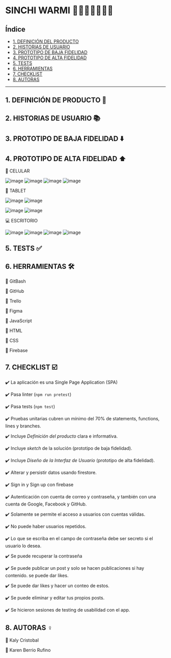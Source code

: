 # SINCHI WARMI 👩👩‍🦰👩‍🦱👱‍♀️

## Índice

* [1. DEFINICIÓN DEL PRODUCTO](#1-DEFINICIÓN-DEL-PRODUCTO)
* [2. HISTORIAS DE USUARIO](#2-HISTORIAS-DE-USUARIO)
* [3. PROTOTIPO DE BAJA FIDELIDAD](#3-PROTOTIPO-DE-BAJA-FIDELIDAD)
* [4. PROTOTIPO DE ALTA FIDELIDAD](#4-PROTOTIPO-DE-ALTA-FIDELIDAD)
* [5. TESTS](#5-TESTS)
* [6. HERRAMIENTAS](#6-HERRAMIENTAS)
* [7. CHECKLIST](#7-CHECKLIST)
* [8. AUTORAS](#8-AUTORAS)

***
## 1. DEFINICIÓN DE PRODUCTO 📝



## 2. HISTORIAS DE USUARIO 📚


## 3. PROTOTIPO DE BAJA FIDELIDAD ⬇️


## 4. PROTOTIPO DE ALTA FIDELIDAD ⬆️

📱 CELULAR

![image](https://user-images.githubusercontent.com/91863929/152290207-e99cb4cd-4168-42d4-ae06-51666cd94b63.png)
![image](https://user-images.githubusercontent.com/91863929/152290474-7058582a-6110-465a-a5b1-ef96783049f9.png)
![image](https://user-images.githubusercontent.com/91863929/152290322-9ac80e98-4f72-482b-882b-e622896d114c.png)
![image](https://user-images.githubusercontent.com/91863929/152290367-fd3d421a-b442-48a8-a5b9-e4b469f4ad8c.png)

📓 TABLET

![image](https://user-images.githubusercontent.com/91863929/152291082-0f5736e8-1820-4f78-b3ec-de25b7d588a6.png)
![image](https://user-images.githubusercontent.com/91863929/152291128-5054de5e-b773-4c3a-b1ec-717996777066.png)

![image](https://user-images.githubusercontent.com/91863929/152291743-8b727356-fe7f-4d94-b696-00b80aa37083.png)
![image](https://user-images.githubusercontent.com/91863929/152291222-4bd64778-26f4-47d1-b4b7-7c69a64b1670.png)

💻 ESCRITORIO

![image](https://user-images.githubusercontent.com/91863929/152291352-b6d0ee39-7205-4a04-bd2d-a8757695063d.png)
![image](https://user-images.githubusercontent.com/91863929/152291417-a124d69a-3c75-459c-9a63-ee1dbff3bb0b.png)
![image](https://user-images.githubusercontent.com/91863929/152291499-4c4ea703-2176-4ffb-bf90-ec1eb25c306f.png)
![image](https://user-images.githubusercontent.com/91863929/152291611-e92e9fd4-2d36-4f9f-89fc-40c54bb6ff92.png)

## 5. TESTS ✅

## 6. HERRAMIENTAS 🛠️

  📌 GitBash
  
  📌 GitHub
  
  📌 Trello
  
  📌 Figma
  
  📌 JavaScript
  
  📌 HTML
  
  📌 CSS
  
  📌 Firebase

## 7. CHECKLIST ☑️	

  ✔️ La aplicación es una Single Page Application (SPA)
  
  ✔️ Pasa linter (`npm run pretest`)
  
  ✔️ Pasa tests (`npm test`)
  
  ✔️ Pruebas unitarias cubren un mínimo del 70% de statements, functions, lines y branches.
  
  ✔️ Incluye _Definición del producto_ clara e informativa.
  
  ✔️ Incluye _sketch_ de la solución (prototipo de baja fidelidad).
  
  ✔️ Incluye _Diseño de la Interfaz de Usuario_ (prototipo de alta fidelidad).
  
  ✔️ Alterar y persistir datos usando firestore.
  
  ✔️ Sign in y Sign up con firebase
  
  ✔️ Autenticación con cuenta de correo y contraseña, y también con una cuenta de Google, Facebook y GitHub.
  
  ✔️ Solamente se permite el acceso a usuarios con cuentas válidas.
  
  ✔️ No puede haber usuarios repetidos.
  
  ✔️ Lo que se escriba en el campo de contraseña debe ser secreto si el usuario lo desea.
  
  ✔️ Se puede recuperar la contraseña
  
  ✔️ Se puede publicar un post y solo se hacen publicaciones si hay contenido. se puede dar likes.
  
  ✔️ Se puede dar likes y hacer un conteo de estos.
  
  ✔️ Se puede eliminar y editar tus propios posts.
  
  ✔️ Se hicieron sesiones de testing de usabilidad con el app.


## 8. AUTORAS ♀️

  📌 Kaly Cristobal

  📌 Karen Berrio Rufino



